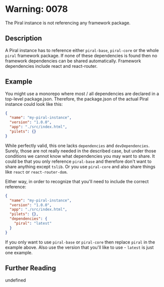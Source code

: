 # Warning: 0078

The Piral instance is not referencing any framework package.

## Description

A Piral instance has to reference either `piral-base`, `piral-core`
or the whole `piral` framework package. If none of these dependencies
is found then no framework dependencies can be shared automatically.
Framework dependencies include react and react-router.

## Example

You might use a monorepo where most / all dependencies are declared in
a top-level package.json. Therefore, the package.json of the actual
Piral instance could look like this:

```json
{
  "name": "my-piral-instance",
  "version": "1.0.0",
  "app": "./src/index.html",
  "pilets": {}
}
```

While perfectly valid, this one lacks `dependencies` and `devDependencies`.
Surely, those are not really needed in the described case, but under
those conditions we cannot know what dependencies you may want to share. It
could be that you only reference `piral-base` and therefore don't want to
share anything except `tslib`. Or you use `piral-core` and also share things
like `react` or `react-router-dom`.

Either way, in order to recognize that you'll need to include the correct
reference:

```json
{
  "name": "my-piral-instance",
  "version": "1.0.0",
  "app": "./src/index.html",
  "pilets": {},
  "dependencies": {
    "piral": "latest"
  }
}
```

If you only want to use `piral-base` or `piral-core` then replace `piral` in
the example above. Also use the version that you'll like to use - `latest`
is just one example.

## Further Reading

undefined
